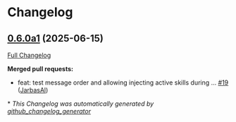 # Changelog

## [0.6.0a1](https://github.com/TigreGotico/ovoscope/tree/0.6.0a1) (2025-06-15)

[Full Changelog](https://github.com/TigreGotico/ovoscope/compare/0.5.1...0.6.0a1)

**Merged pull requests:**

- feat: test message order and allowing injecting active skills during … [\#19](https://github.com/TigreGotico/ovoscope/pull/19) ([JarbasAl](https://github.com/JarbasAl))



\* *This Changelog was automatically generated by [github_changelog_generator](https://github.com/github-changelog-generator/github-changelog-generator)*
